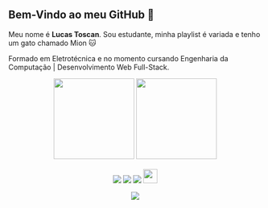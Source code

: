 ## Bem-Vindo ao meu GitHub :wave: 

Meu nome é <strong>Lucas Toscan</strong>. Sou estudante, minha playlist é variada e tenho um gato chamado Mion :cat:

Formado em Eletrotécnica e no momento cursando Engenharia da Computação | Desenvolvimento Web Full-Stack.
<br>

<!-- GITHUB STATUS -->
<div align="center">
  <img height="160em" src="https://github-readme-stats.vercel.app/api?username=luctoscan&show_icons=true&theme=tokyonight&include_all_commits=true&count_private=true"/>
  <img height="160em" src="https://github-readme-stats.vercel.app/api/top-langs/?username=luctoscan&layout=compact&langs_count=10&theme=tokyonight"/>
  <!-- TEMAS: dark, radical, merko, gruvbox, tokyonight, onedark, cobalt, synthwave, highcontrast, dracula -->
</div>
<br>

<!-- REDES SOCIAIS -->
<div align="center">
  <a href="https://www.youtube.com/@luctoscan" target="_blank"><img src="https://img.shields.io/badge/YouTube-FF0000?style=for-the-badge&logo=youtube&logoColor=white" target="_blank"></a>
  <a href="https://instagram.com/luctoscan1" target="_blank"><img src="https://img.shields.io/badge/-Instagram-%23E4405F?style=for-the-badge&logo=instagram&logoColor=white" target="_blank"></a>
  <a href="https://www.linkedin.com/in/luctoscan/" target="_blank"><img src="https://img.shields.io/badge/-LinkedIn-%230077B5?style=for-the-badge&logo=linkedin&logoColor=white" target="_blank"></a>  
   <a href="mailto:lucptoscan@gmail.com" target="_blank"><img src="https://play-lh.googleusercontent.com/D1Dz2BjPYev_oyksKXsdtAS66a_2Ql-sklpzTnwR9lqnDG_P5lAJEtfR70FudJ0XMA=s48-rw" style='width: 28px' target="_blank"></a>  
  
  ![](https://visitor-badge.glitch.me/badge?page_id=luctoscan)
</div>

